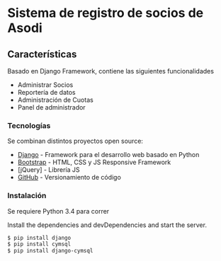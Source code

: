 # Sistema de registro de socios de Asodi



##  Características

Basado en Django Framework, contiene las siguientes funcionalidades

  - Administrar Socios
  - Reportería de datos
  - Administración de Cuotas
  - Panel de administrador




### Tecnologías

Se combinan distintos proyectos open source:

* [Django](https://www.djangoproject.com/) - Framework para el desarrollo web basado en Python
* [Bootstrap](http://getbootstrap.com/) - HTML, CSS y JS Responsive Framework
* [jQuery] - Librería JS
* [GitHub](https://github.com) - Versionamiento de código


### Instalación

Se requiere Python 3.4 para correr

Install the dependencies and devDependencies and start the server.

```sh
$ pip install django
$ pip install cymsql
$ pip install django-cymsql
```
